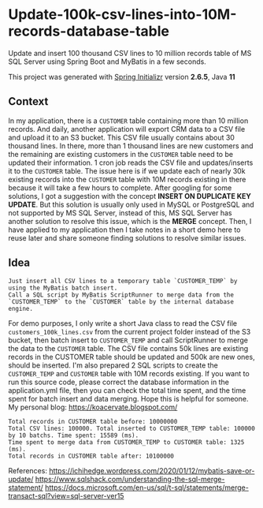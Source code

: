 # Update-100k-csv-lines-into-10M-records-database-table
Update and insert 100 thousand CSV lines to 10 million records table of MS SQL Server using Spring Boot and MyBatis in a few seconds.

This project was generated with [Spring Initializr](https://start.spring.io/) version **2.6.5**, Java **11**

## Context
In my application, there is a `CUSTOMER` table containing more than 10 million records. And daily, another application will export CRM data to a CSV file and upload it to an S3 bucket. This CSV file usually contains about 30 thousand lines. In there, more than 1 thousand lines are new customers and the remaining are existing customers in the `CUSTOMER` table need to be updated their information.
1 cron job reads the CSV file and updates/inserts it to the `CUSTOMER` table. The issue here is if we update each of nearly 30k existing records into the `CUSTOMER` table with 10M records existing in there because it will take a few hours to complete.
After googling for some solutions, I got a suggestion with the concept **INSERT ON DUPLICATE KEY UPDATE**. But this solution is usually only used in MySQL or PostgreSQL and not supported by MS SQL Server, instead of this, MS SQL Server has another solution to resolve this issue, which is the **MERGE** concept. Then, I have applied to my application then I take notes in a short demo here to reuse later and share someone finding solutions to resolve similar issues.

## Idea
    Just insert all CSV lines to a temporary table `CUSTOMER_TEMP` by using the MyBatis batch insert.
    Call a SQL script by MyBatis ScriptRunner to merge data from the `CUSTOMER_TEMP` to the `CUSTOMER` table by the internal database engine.

For demo purposes, I only write a short Java class to read the CSV file `customers_100k_lines.csv` from the current project folder instead of the S3 bucket, then batch insert to `CUSTOMER_TEMP` and call ScriptRunner to merge the data to the `CUSTOMER` table. The CSV file contains 50k lines are existing records in the CUSTOMER table should be updated and 500k are new ones, should be inserted. I'm also prepared 2 SQL scripts to create the `CUSTOMER_TEMP` and `CUSTOMER` table with 10M records existing. If you want to run this source code, please correct the database information in the application.yml file, then you can check the total time spent, and the time spent for batch insert and data merging. Hope this is helpful for someone. My personal blog: https://koacervate.blogspot.com/

    Total records in CUSTOMER table before: 10000000
    Total CSV lines: 100000. Total inserted to CUSTOMER_TEMP table: 100000 by 10 batchs. Time spent: 15589 (ms).
    Time spent to merge data from CUSTOMER_TEMP to CUSTOMER table: 1325 (ms).
    Total records in CUSTOMER table after: 10100000

References:
https://ichihedge.wordpress.com/2020/01/12/mybatis-save-or-update/
https://www.sqlshack.com/understanding-the-sql-merge-statement/
https://docs.microsoft.com/en-us/sql/t-sql/statements/merge-transact-sql?view=sql-server-ver15